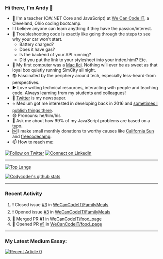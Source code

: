 ### Hi there, I'm Andy 👋

<!--
**Codycoder/Codycoder** is a ✨ _special_ ✨ repository because its `README.md` (this file) appears on your GitHub profile.
-->

- 💾   I'm a teacher (C#/.NET Core and JavaScript) at [We Can Code IT](https://wecancodeit.org/), a Cleveland, Ohio coding bootcamp.  
- ❕   I believe anyone can learn anything if they have the passion/interest.
- 🚗   Troubleshooting code is exactly like going through the steps to see why your car won't start. 
    - Battery charged?
    - Does it have gas? 
    - Is the backend of your API running? 
    - Did you put the link to your stylesheet into your index.html? Etc. 
- 📼   My first computer was a [Mac IIci](https://lowendmac.com/1989/mac-iici/). Nothing will ever be as sweet as that loyal box quietly running SimCity all night. 
- 📚   Fascinated by the periphery around tech, especially less-heard-from perspectives. 
- ▶️   Love writing technical resources, interacting with people and teaching code. Always learning from my students and colleagues! 
- 📰   [Twitter](https://twitter.com/AndyKohler1) is my newspaper. 
- ⭐   Medium got me interested in developing back in 2016 and [sometimes I publish things there](https://medium.com/@akohler). 
- 😄   Pronouns: he/him/his
- 💬   Ask me about how 99% of my JavaScript problems are based on a typo. 
- 🆗   I make small monthly donations to worthy causes like [California Sun](https://www.californiasun.co/) and [freecodecamp](https://www.freecodecamp.org/).
- 📫   How to reach me:

[![Follow on Twitter](https://img.shields.io/badge/--twitter?label=Twitter&logo=Twitter&style=social)](https://twitter.com/AndyKohler1) [![Connect on LinkedIn](https://img.shields.io/badge/--linkedin?label=LinkedIn&logo=LinkedIn&style=social)](https://www.linkedin.com/in/andykohler)

---

[![Top Langs](https://github-readme-stats.vercel.app/api/top-langs/?username=Codycoder&layout=compact)](https://github.com/anuraghazra/github-readme-stats)

[![Codycoder's github stats](https://github-readme-stats.vercel.app/api?username=Codycoder&count_private=true&show_icons=true&theme=blue-green)](https://github.com/anuraghazra/github-readme-stats)

---

### Recent Activity
<!--START_SECTION:activity-->
1. ❗️ Closed issue [#3](https://github.com/WeCanCodeIT/FamilyMeals/issues/3) in [WeCanCodeIT/FamilyMeals](https://github.com/WeCanCodeIT/FamilyMeals)
2. ❗️ Opened issue [#3](https://github.com/WeCanCodeIT/FamilyMeals/issues/3) in [WeCanCodeIT/FamilyMeals](https://github.com/WeCanCodeIT/FamilyMeals)
3. 🎉 Merged PR [#1](https://github.com/WeCanCodeIT/food_page/pull/1) in [WeCanCodeIT/food_page](https://github.com/WeCanCodeIT/food_page)
4. 💪 Opened PR [#1](https://github.com/WeCanCodeIT/food_page/pull/1) in [WeCanCodeIT/food_page](https://github.com/WeCanCodeIT/food_page)
<!--END_SECTION:activity-->


---
### My Latest Medium Essay: 

<a target="_blank" href="https://github-readme-medium-recent-article.vercel.app/medium/@andykohler/0"><img src="https://github-readme-medium-recent-article.vercel.app/medium/@andykohler/0" alt="Recent Article 0"> 

